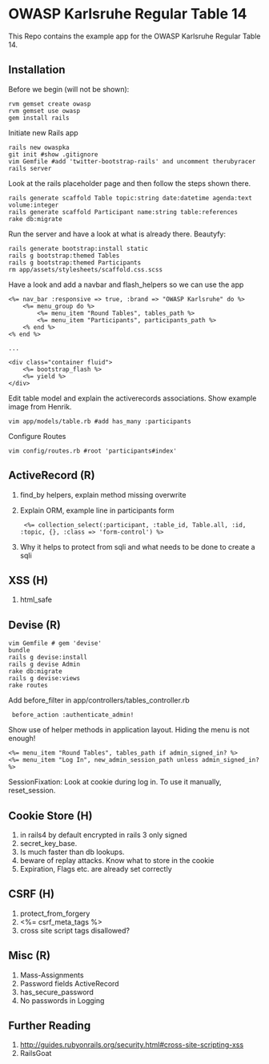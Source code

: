 

OWASP Karlsruhe Regular Table 14
======================

This Repo contains the example app for the OWASP Karlsruhe Regular Table 14.

Installation
------------

Before we begin (will not be shown): 

    rvm gemset create owasp
    rvm gemset use owasp
    gem install rails

Initiate new Rails app

    rails new owaspka    
    git init #show .gitignore
    vim Gemfile #add 'twitter-bootstrap-rails' and uncomment therubyracer
    rails server

Look at the rails placeholder page and then follow the steps shown there.

    rails generate scaffold Table topic:string date:datetime agenda:text volume:integer
    rails generate scaffold Participant name:string table:references
    rake db:migrate

Run the server and have a look at what is already there. Beautyfy:
        
    rails generate bootstrap:install static
    rails g bootstrap:themed Tables
    rails g bootstrap:themed Participants
    rm app/assets/stylesheets/scaffold.css.scss

Have a look and add a navbar and flash_helpers so we can use the app

    <%= nav_bar :responsive => true, :brand => "OWASP Karlsruhe" do %>
        <%= menu_group do %>
            <%= menu_item "Round Tables", tables_path %>
            <%= menu_item "Participants", participants_path %>
        <% end %>
    <% end %>

    ...

    <div class="container fluid">
        <%= bootstrap_flash %>
        <%= yield %>
    </div>

Edit table model and explain the activerecords associations. Show example image from Henrik.

    vim app/models/table.rb #add has_many :participants

Configure Routes

    vim config/routes.rb #root 'participants#index'


ActiveRecord (R)
----------------

 1. find_by helpers, explain method missing overwrite
 2. Explain ORM, example line in participants form

         <%= collection_select(:participant, :table_id, Table.all, :id,  :topic, {}, :class => 'form-control') %>

 3. Why it helps to protect from sqli and what needs to be done to create a sqli

XSS (H)
-------

 1. html_safe

Devise (R)
-----------

    vim Gemfile # gem 'devise'
    bundle
    rails g devise:install
    rails g devise Admin
    rake db:migrate
    rails g devise:views
    rake routes

Add before_filter in app/controllers/tables_controller.rb

     before_action :authenticate_admin!

Show use of helper methods in application layout. Hiding the menu is not enough!

    <%= menu_item "Round Tables", tables_path if admin_signed_in? %>
    <%= menu_item "Log In", new_admin_session_path unless admin_signed_in? %>        

SessionFixation: Look at cookie during log in. To use it manually, reset_session.


Cookie Store (H)
------------

 1. in rails4 by default encrypted in rails 3 only signed
 2. secret_key_base. 
 3. Is much faster than db lookups.
 4. beware of replay attacks. Know what to store in the cookie  
 5. Expiration, Flags etc. are already set correctly

CSRF (H)
--------

 1. protect_from_forgery    
 2.   <%= csrf_meta_tags %>
 3. cross site script tags disallowed?

Misc (R)
--------

 1. Mass-Assignments 
 2. Password fields ActiveRecord 
 3. has_secure_password 
 4. No passwords in Logging

Further Reading
---------------
 1. http://guides.rubyonrails.org/security.html#cross-site-scripting-xss
 2. RailsGoat

